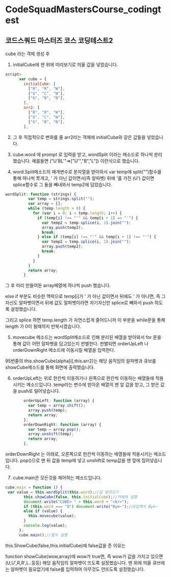 # CodeSquadMastersCourse_codingtest

## 코드스쿼드 마스터즈 코스 코딩테스트2

cube 라는 객체 생성 후

1. initialCube에 맨 위에 미리보기로 띄울 값을 넣었습니다.

```Javascript
script>
      var cube = {
        initialCube: [
          ["R", "R", "W"],
          ["G", "C", "W"],
          ["G", "B", "B"],
        ],
        arr2: [
          ["R", "R", "W"],
          ["G", "C", "W"],
          ["G", "B", "B"],
        ],
```

2. 그 후 직접적으로 변화를 줄 arr2라는 객체에 initialCube와 같은 값들을 넣었습니다.

3. cube.word 에 prompt 로 입력을 받고, wordSplit 이라는 메소드로 하나씩 분리했습니다.
   예를들면 ("U'BL'"=>["U'","B","L"]) 이런식으로 했습니다.

4. word.Split메소드의 매개변수로 문자열을 받아와서 var temp에 split("")함수를 통해 하나씩 쪼개고, ' 가 아닌 값이면서(즉 알파벳) 뒤에 '를 가진 (U') 값이면 splice함수로 그 둘을 빼내와서 temp2에 담았습니다.

```Javascript
wordSplit: function (strings) {
          var temp = strings.split("");
          var array = [];
          while (temp.length > 0) {
            for (var i = 0; i < temp.length; i++) {
              if (temp[i] !== "'" && temp[i + 1] == "'") {
                var temp2 = temp.splice(i, 2).join("");
                array.push(temp2);
                break;
              } else if (temp[i] !== "'" && temp[i + 1] !== "'") {
                var temp2 = temp.splice(i, 1).join("");
                array.push(temp2);
                break;
              }
            }
          }
          return array;
        }
```

그 후 미리 만들어둔 array배열에 하나씩 push 했습니다.

else if 부분도 비슷한 맥락으로 temp[i]가 ' 가 아닌 값이면서 뒤에도 ' 가 아니면, 즉 그 자신도 알파벳이면서 뒤에 값도 알파벳이라면 자기자신만 splice로 빼와서 push 하도록 설정했습니다.

그리고 splice 하면 temp.length 가 자연스럽게 줄어드니까 이 부분을 while문을 통해 length 가 0이 될때까지 반복시켰습니다.

5. movecube 메소드는 wordSplit메소드로 인해 분리된 배열을 받아와서 for 문을 통해 값이 어떤 알파벳을 담고있는지 판별한다.
   판별되면 orderUpLeft 나 orderDownRight 메소드에 이동시킬 배열을 입력한다.

95번줄의 this.showCube(alpha[i],this.arr2)는 해당 움직임의 알파벳과 큐브를 showCube메소드를 통해 화면에 출력했습니다.

6. orderUpLeft는 위로 한칸씩 이동하거나 왼쪽으로 한칸씩 이동하는 배열들에 적용시키는 메소드입니다. temp라는 변수에 받아온 배열의 맨 앞 값을 받고, 그 받은 값을 push로 밀어넣습니다.

```Javascript
        orderUpLeft: function (array) {
          var temp = array.shift();
          array.push(temp);
          return array;
        },
        orderDownRight: function (array) {
          var temp = array.pop();
          array.unshift(temp);
          return array;
        },

```

orderDownRight 는 아래로, 오른쪽으로 한칸씩 이동하는 배열들에 적용시키는 메소드입니다. pop()으로 맨 뒤 값을 temp에 넣고 unshift로 temp값을 맨 앞에 집어넣습니다.

7. cube.main은 모든것을 제어하는 메소드입니다.

```Javascript
cube.main = function () {
 var value = this.wordSplit(this.word);//값 받아오기
        this.showCube(false, this.initialCube);//아래에 설명
        document.write("CUBE> " + this.word + "<br>");
        if (this.word === "Q") document.write("Bye~");//Q입력시 Bye~
        else if (value) {
          this.movecube(value);
        }
        console.log(value);
      };
      cube.main();//함수 실행

```

this.ShowCube(false,this.initialCube)에 false값을 준 이유는

function showCube(wow,array)에 wow가 true면, 즉 wow가 값을 가지고 있으면 (U,U',R,R',L..등등) 해당 움직임의 알파벳이 뜨도록 설정했습니다. 맨 위에 띄울 큐브에는 알파벳이 필요없기에 false를 입력하여 아무것도 안뜨도록 설정했습니다.
